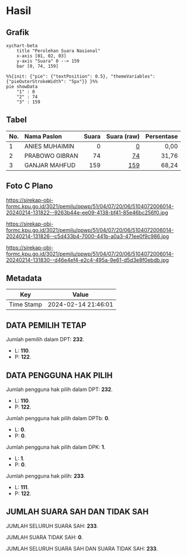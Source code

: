 # Hasil

## Grafik

```mermaid
xychart-beta
    title "Perolehan Suara Nasional"
    x-axis [01, 02, 03]
    y-axis "Suara" 0 --> 159
    bar [0, 74, 159]
```

```mermaid
%%{init: {"pie": {"textPosition": 0.5}, "themeVariables": {"pieOuterStrokeWidth": "5px"}} }%%
pie showData
    "1" : 0
    "2" : 74
    "3" : 159
```

## Tabel

| No. | Nama Paslon    | Suara | Suara (raw) | Persentase |
|:--- |:-------------- | -----:| -----------:| ----------:|
| 1   | ANIES MUHAIMIN | 0     | [0][p-1]    | 0,00       |
| 2   | PRABOWO GIBRAN | 74    | [74][p-2]   | 31,76      |
| 3   | GANJAR MAHFUD  | 159   | [159][p-3]  | 68,24      |


[p-1]: https://github.com/gigit-pemilu/pemilu-2024/blob/main/pilpres/hitung-suara/sub/51-bali/sub/04-gianyar/sub/07-payangan/sub/2006-kerta/sub/014-tps/sub/paslon-1.txt
[p-2]: https://github.com/gigit-pemilu/pemilu-2024/blob/main/pilpres/hitung-suara/sub/51-bali/sub/04-gianyar/sub/07-payangan/sub/2006-kerta/sub/014-tps/sub/paslon-2.txt
[p-3]: https://github.com/gigit-pemilu/pemilu-2024/blob/main/pilpres/hitung-suara/sub/51-bali/sub/04-gianyar/sub/07-payangan/sub/2006-kerta/sub/014-tps/sub/paslon-3.txt

## Foto C Plano

https://sirekap-obj-formc.kpu.go.id/3021/pemilu/ppwp/51/04/07/20/06/5104072006014-20240214-131822--9263b44e-ee09-4138-bf41-85e46bc256f0.jpg

https://sirekap-obj-formc.kpu.go.id/3021/pemilu/ppwp/51/04/07/20/06/5104072006014-20240214-131826--c5d433b4-7000-441b-a0a3-471ee0f9c986.jpg

https://sirekap-obj-formc.kpu.go.id/3021/pemilu/ppwp/51/04/07/20/06/5104072006014-20240214-131830--d46e4ef4-e2c4-495a-9e61-d5d3e8f0ebdb.jpg


## Metadata

| Key        | Value               |
| ---------- | ------------------- |
| Time Stamp | 2024-02-14 21:46:01 |


## DATA PEMILIH TETAP

Jumlah pemilih dalam DPT: **232**.
 * L: **110**.
 * P: **122**.

## DATA PENGGUNA HAK PILIH

Jumlah pengguna hak pilih dalam DPT: **232**.
 * L: **110**.
 * P: **122**.

Jumlah pengguna hak pilih dalam DPTb: **0**.
 * L: **0**.
 * P: **0**.

Jumlah pengguna hak pilih dalam DPK: **1**.
 * L: **1**.
 * P: **0**.

Jumlah pengguna hak pilih: **233**.
 * L: **111**.
 * P: **122**.

## JUMLAH SUARA SAH DAN TIDAK SAH

JUMLAH SELURUH SUARA SAH: **233**.

JUMLAH SUARA TIDAK SAH: **0**.

JUMLAH SELURUH SUARA SAH DAN SUARA TIDAK SAH: **233**.


